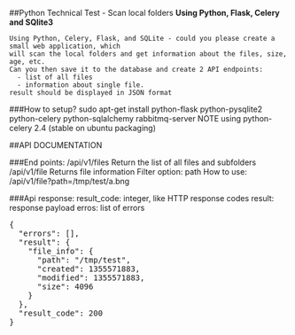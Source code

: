 
##Python Technical Test - Scan local folders
__Using Python, Flask, Celery and SQlite3__

    Using Python, Celery, Flask, and SQLite - could you please create a small web application, which 
    will scan the local folders and get information about the files, size, age, etc. 
    Can you then save it to the database and create 2 API endpoints:
      - list of all files
      - information about single file.
    result should be displayed in JSON format


###How to setup?
    sudo apt-get install python-flask python-pysqlite2 python-celery python-sqlalchemy rabbitmq-server
    NOTE using python-celery 2.4 (stable on ubuntu packaging)

##API DOCUMENTATION

###End points:
    /api/v1/files Return the list of all files and subfolders
    /api/v1/file   Returns file information
        Filter option: path
        How to use: /api/v1/file?path=/tmp/test/a.bng

###Api response:
    result_code: integer, like HTTP response codes
    result: response payload
    erros: list of errors
    
<pre>
{
  "errors": [],
  "result": {
    "file_info": {
      "path": "/tmp/test",
      "created": 1355571883,
      "modified": 1355571883,
      "size": 4096
    }
  },
  "result_code": 200
}
</pre>
